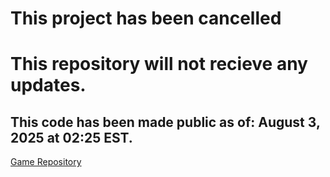 # This project has been cancelled
# This repository will not recieve any updates.
## This code has been made public as of: August 3, 2025 at 02:25 EST.

[Game Repository](https://github.com/Gremlin-Games-LLC/NuclearGame)
